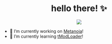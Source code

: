 <h1 align="center">hello there! ✨</h1>

<p align="center">
   <a href="https://discord.com/users/626333424965386240">
      <img src="https://lanyard.cnrad.dev/api/626333424965386240?idleMessage=I%20know%20I'm%20awesome." />
   </a>
</p>

* 🔭 I’m currently working on <a href="https://github.com/its-truce/MetanoiaMod" target="_blank">Metanoia</a>!
* 🌱 I’m currently learning <a href="https://github.com/tModLoader/tModLoader" target="_blank">tModLoader</a>!
